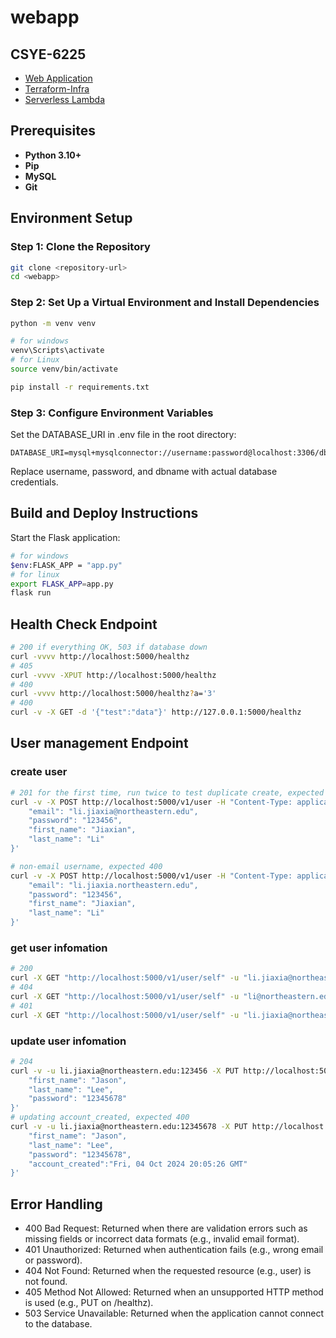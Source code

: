 # webapp

## CSYE-6225
- [Web Application](https://github.com/Aquabet/webapp)
- [Terraform-Infra](https://github.com/Aquabet/tf-aws-infra)
- [Serverless Lambda](https://github.com/Aquabet/serverless)

## Prerequisites

- **Python 3.10+**
- **Pip**
- **MySQL**
- **Git**

## Environment Setup

### Step 1: Clone the Repository

```bash
git clone <repository-url>
cd <webapp>
```

### Step 2: Set Up a Virtual Environment and Install Dependencies

```bash
python -m venv venv

# for windows
venv\Scripts\activate
# for Linux
source venv/bin/activate

pip install -r requirements.txt
```

### Step 3: Configure Environment Variables

Set the DATABASE_URI in .env file in the root directory:

```env
DATABASE_URI=mysql+mysqlconnector://username:password@localhost:3306/dbname
```

Replace username, password, and dbname with actual database credentials.

## Build and Deploy Instructions

Start the Flask application:

```bash
# for windows
$env:FLASK_APP = "app.py"
# for linux
export FLASK_APP=app.py
flask run
```

## Health Check Endpoint

```bash
# 200 if everything OK, 503 if database down
curl -vvvv http://localhost:5000/healthz
# 405
curl -vvvv -XPUT http://localhost:5000/healthz
# 400
curl -vvvv http://localhost:5000/healthz?a='3'
# 400
curl -v -X GET -d '{"test":"data"}' http://127.0.0.1:5000/healthz
```

## User management Endpoint

### create user

```bash
# 201 for the first time, run twice to test duplicate create, expected 400
curl -v -X POST http://localhost:5000/v1/user -H "Content-Type: application/json" -d '{
    "email": "li.jiaxia@northeastern.edu",
    "password": "123456",
    "first_name": "Jiaxian",
    "last_name": "Li"
}'

# non-email username, expected 400
curl -v -X POST http://localhost:5000/v1/user -H "Content-Type: application/json" -d '{
    "email": "li.jiaxia.northeastern.edu",
    "password": "123456",
    "first_name": "Jiaxian",
    "last_name": "Li"
}'
```

### get user infomation

```bash
# 200
curl -X GET "http://localhost:5000/v1/user/self" -u "li.jiaxia@northeastern.edu:123456"
# 404
curl -X GET "http://localhost:5000/v1/user/self" -u "li@northeastern.edu:123456"
# 401
curl -X GET "http://localhost:5000/v1/user/self" -u "li.jiaxia@northeastern.edu:12345678"
```

### update user infomation

```bash
# 204
curl -v -u li.jiaxia@northeastern.edu:123456 -X PUT http://localhost:5000/v1/user/self -H "Content-Type: application/json" -d '{
    "first_name": "Jason",
    "last_name": "Lee",
    "password": "12345678"
}'
# updating account_created, expected 400 
curl -v -u li.jiaxia@northeastern.edu:12345678 -X PUT http://localhost:5000/v1/user/self -H "Content-Type: application/json" -d '{
    "first_name": "Jason",
    "last_name": "Lee",
    "password": "12345678",
    "account_created":"Fri, 04 Oct 2024 20:05:26 GMT"
}'
```

## Error Handling

- 400 Bad Request: Returned when there are validation errors such as missing fields or incorrect data formats (e.g., invalid email format).
- 401 Unauthorized: Returned when authentication fails (e.g., wrong email or password).
- 404 Not Found: Returned when the requested resource (e.g., user) is not found.
- 405 Method Not Allowed: Returned when an unsupported HTTP method is used (e.g., PUT on /healthz).
- 503 Service Unavailable: Returned when the application cannot connect to the database.
